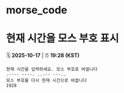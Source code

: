 # morse_code
# 현재 시간을 모스 부호 표시
<!-- MORSE_TIME_START -->
🗓️ **2025-10-17** | ⏰ **19:28 (KST)**

```
현재 시간을 입력하세요. 모스 부호로 바꿉니다
.---- ----. ..--- ---..
모스 부호를 다시 현재 시간으로 바꿉니다
1928
```
<!-- MORSE_TIME_END -->
